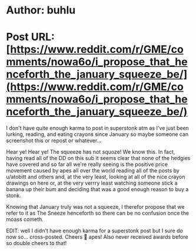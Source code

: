 # Author: buhlu
# Post URL: [https://www.reddit.com/r/GME/comments/nowa6o/i_propose_that_henceforth_the_january_squeeze_be/](https://www.reddit.com/r/GME/comments/nowa6o/i_propose_that_henceforth_the_january_squeeze_be/)


I don't have quite enough karma to post in superstonk atm as I've just been lurking, reading, and eating crayons since January so maybe someone can screenshot this or repost or whatever...

Hear ye! Hear ye! The squeeze has not squoze! We know this. In fact, having read all of the DD on this sub it seems clear that none of the hedgies have covered and so far all we're really seeing is the positive price movement caused by apes all over the world reading all of the posts by u/atobitt and others and, at the very least, looking at all of the nice crayon drawings on here or, at the very verrry least watching someone stick a banana up their bum and deciding that was a good enough reason to buy a stonk. 


Knowing that January truly was not a squeeze,  I therefor propose that we refer to it as The Sneeze henceforth so there can be no confusion once the moass cometh.

EDIT: well I didn't have enough karma for a superstonk post but I sure do now so... cross-posted.   Cheers 🍻 apes! Also never received awards before so double cheers to that!